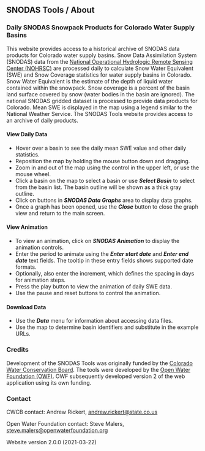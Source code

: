 ## SNODAS Tools / About ##

### Daily SNODAS Snowpack Products for Colorado Water Supply Basins ###

This website provides access to a historical archive of SNODAS data products for Colorado water
supply basins. Snow Data Assimilation System (SNODAS) data from the
<a href="https://www.nohrsc.noaa.gov/interactive/html/map.html">National Operational Hydrologic Remote Sensing Center (NOHRSC)</a>
are processed daily to calculate Snow Water Equivalent (SWE)
and Snow Coverage statistics for water supply basins in Colorado. Snow Water Equivalent is the
estimate of the depth of liquid water contained within the snowpack. Snow coverage is a percent
of the basin land surface covered by snow (water bodies in the basin are ignored). The national
SNODAS gridded dataset is processed to provide data products for Colorado. Mean SWE is
displayed in the map using a legend similar to the National Weather Service. The SNODAS Tools
website provides access to an archive of daily products.

#### View Daily Data ####

* Hover over a basin to see the daily mean SWE value and other daily statistics.
* Reposition the map by holding the mouse button down and dragging.
* Zoom in and out of the map using the control in the upper left, or use the mouse wheel.
* Click a basin on the map to select a basin or use ***Select Basin*** to select from the basin list.
The basin outline will be shown as a thick gray outline.
* Click on buttons in ***SNODAS Data Graphs*** area to display data graphs.
* Once a graph has been opened, use the ***Close*** button to close the graph view and return
to the main screen.

#### View Animation ####

* To view an animation, click on ***SNODAS Animation*** to display the animation controls.
* Enter the period to animate using the ***Enter start date*** and ***Enter end date*** text fields.
The tooltip in these entry fields shows supported date formats.
* Optionally, also enter the increment, which defines the spacing in days for animation steps.
* Press the play button to view the animation of daily SWE data.
* Use the pause and reset buttons to control the animation.

#### Download Data ####

* Use the ***Data*** menu for information about accessing data files.
* Use the map to determine basin identifiers and substitute in the example URLs.

### Credits ###

Development of the SNODAS Tools was originally funded by the
<a href="http://cwcb.state.co.us" target="_blank">Colorado Water Conservation Board</a>.
The tools were developed by the
<a href="http://openwaterfoundation.org" target="_blank">Open Water Foundation (OWF)</a>.
OWF subsequently developed version 2 of the web application using its own funding.

### Contact ###

CWCB contact: Andrew Rickert, <a href="mailto:andrew.rickert@state.co.us">andrew.rickert@state.co.us</a>

Open Water Foundation contact: Steve Malers, <a href="mailto:steve.malers@openwaterfoundation.org">
steve.malers@openwaterfoundation.org</a>

Website version 2.0.0 (2021-03-22)
